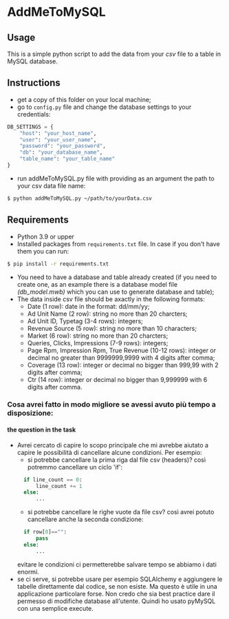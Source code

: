 # AddMeToMySQL

## Usage
This is a simple python script to add the data from your *csv* file to a table in MySQL database.

## Instructions

* get a copy of this folder on your local machine;
* go to `config.py` file and change the database settings to your credentials:
```python
DB_SETTINGS = {
    "host": "your_host_name",
    "user": "your_user_name",
    "password": "your_password",
    "db": "your_database_name",
    "table_name": "your_table_name"
}
```
* run addMeToMySQL.py file with providing as an argument the path to your csv data file name:

```bash
$ python addMeToMySQL.py ~/path/to/yourData.csv
```


## Requirements
* Python 3.9 or upper
* Installed packages from `requirements.txt` file. In case if you don't have them you can run:
```bash
$ pip install -r requirements.txt 
```
* You need to have a database and table already created (if you need to 
create one, as an example there is a database model file *(db_model.mwb)* which you can use to generate database and table);
* The data inside csv file should be axactly in the following formats:
  * Date (1 row): date in the format: dd/mm/yy;
  * Ad Unit Name (2 row): string no more than 20 charcters;
  * Ad Unit ID, Typetag (3-4 rows): integers;
  * Revenue Source (5 row): string no more than 10 characters;
  * Market (6 row): string no more than 20 charcters;
  * Queries, Clicks, Impressions (7-9 rows): integers;
  * Page Rpm, Impression Rpm, True Revenue (10-12 rows): integer or decimal no greater than 9999999,9999 with 4 digits after comma;
  * Coverage (13 row): integer or decimal no bigger than 999,99 with 2 digits after comma;
  * Ctr (14 row): integer or decimal no bigger than 9,999999 with 6 digits after comma.

### Cosa avrei fatto in modo migliore se avessi avuto più tempo a disposizione:
#### the question in the task
* Avrei cercato di capire lo scopo principale che mi avrebbe aiutato a capire le possibilità di cancellare alcune condizioni.
Per esempio:
  * si potrebbe cancellare la prima riga dal file csv (headers)? così potremmo cancellare un ciclo 'if':
  ```python
    if line_count == 0:
        line_count += 1
    else:
        ...
    ```
  * si potrebbe cancellare le righe vuote da file csv? così avrei potuto cancellare anche la seconda condizione:
  ```python
    if row[0]=="":
        pass
    else:
        ...
  ```
  evitare le condizioni ci permetterebbe salvare tempo se abbiamo i dati enormi. 
* se ci serve, si potrebbe usare per esempio SQLAlchemy e aggiungere le tabelle direttamente dal codice, se non esiste.
Ma questo è utile in una applicazione particolare forse. Non credo che sia best practice dare il permesso di modifiche database all'utente.
Quindi ho usato pyMySQL con una semplice execute.